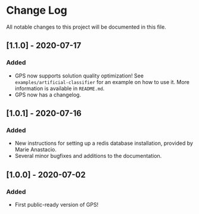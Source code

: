 # Change Log

All notable changes to this project will be documented in this file.

## [1.1.0] - 2020-07-17

### Added
 - GPS now supports solution quality optimization! See `examples/artificial-classifier` for an example on how to use it. More information is available in `README.md`.
 - GPS now has a changelog.

## [1.0.1] - 2020-07-16

### Added
 - New instructions for setting up a redis database installation, provided by Marie Anastacio.
 - Several minor bugfixes and additions to the documentation.

## [1.0.0] - 2020-07-02

### Added
- First public-ready version of GPS!
